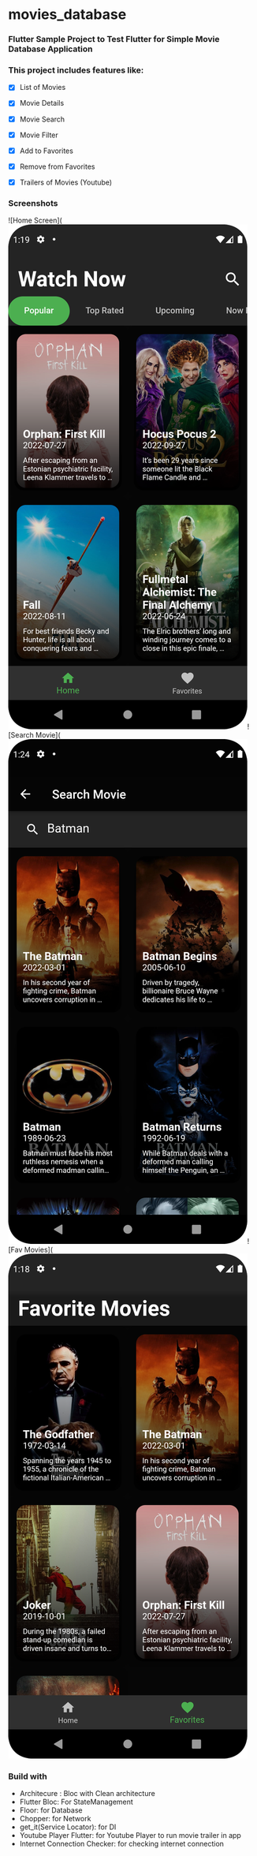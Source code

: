 # movies_database

### Flutter Sample Project to Test Flutter for Simple Movie Database Application
### This project includes features like:
- [x] List of Movies
- [x] Movie Details
- [x] Movie Search
- [x] Movie Filter
- [x] Add to Favorites
- [x] Remove from Favorites
- [x] Trailers of Movies (Youtube)


### Screenshots
![Home Screen](![](screenshots/home_screen.png)![Search Movie](![](screenshots/search_movie.png)![Fav Movies](![](screenshots/fav_movies.png)


### Build with
- Architecure : Bloc with Clean architecture
- Flutter Bloc: For StateManagement
- Floor: for Database
- Chopper: for Network
- get_it(Service Locator): for DI
- Youtube Player Flutter: for Youtube Player to run movie trailer in app
- Internet Connection Checker: for checking internet connection
